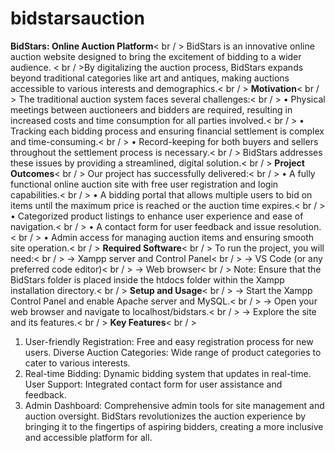 # bidstarsauction
**BidStars: Online Auction Platform**< br / >
BidStars is an innovative online auction website designed to bring the excitement of bidding to a wider audience. < br / >By digitalizing the auction process, BidStars expands beyond traditional categories like art and antiques, making auctions accessible to various interests and demographics.< br / >
**Motivation**< br / >
The traditional auction system faces several challenges:< br / >
• Physical meetings between auctioneers and bidders are required, resulting in increased costs and time consumption for all parties involved.< br / >
• Tracking each bidding process and ensuring financial settlement is complex and time-consuming.< br / >
• Record-keeping for both buyers and sellers throughout the settlement process is necessary.< br / >
BidStars addresses these issues by providing a streamlined, digital solution.< br / >
**Project Outcomes**< br / >
Our project has successfully delivered:< br / >
• A fully functional online auction site with free user registration and login capabilities.< br / >
• A bidding portal that allows multiple users to bid on items until the maximum price is reached or the auction time expires.< br / >
• Categorized product listings to enhance user experience and ease of navigation.< br / >
• A contact form for user feedback and issue resolution.< br / >
• Admin access for managing auction items and ensuring smooth site operation.< br / >
**Required Software**< br / >
To run the project, you will need:< br / >
-> Xampp server and Control Panel< br / >
-> VS Code (or any preferred code editor)< br / >
-> Web browser< br / >
Note: Ensure that the BidStars folder is placed inside the htdocs folder within the Xampp installation directory.< br / >
**Setup and Usage**< br / >
-> Start the Xampp Control Panel and enable Apache server and MySQL.< br / >
-> Open your web browser and navigate to localhost/bidstars.< br / >
-> Explore the site and its features.< br / >
**Key Features**< br / >
1) User-friendly Registration: Free and easy registration process for new users.
Diverse Auction Categories: Wide range of product categories to cater to various interests.
2) Real-time Bidding: Dynamic bidding system that updates in real-time.
User Support: Integrated contact form for user assistance and feedback.
3) Admin Dashboard: Comprehensive admin tools for site management and auction oversight.
BidStars revolutionizes the auction experience by bringing it to the fingertips of aspiring bidders, creating a more inclusive and accessible platform for all.
